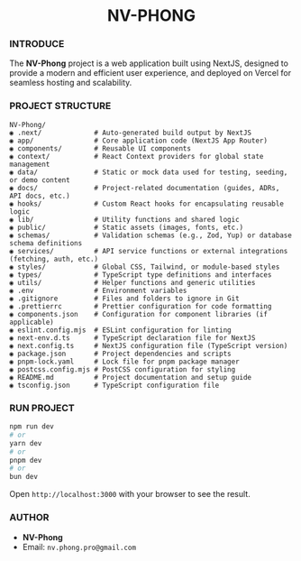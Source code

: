 <h1 align="center">NV-PHONG</h1>

### INTRODUCE

The **NV-Phong** project is a web application built using NextJS, designed to provide a modern and efficient user experience, and deployed on Vercel for seamless hosting and scalability.

### PROJECT STRUCTURE

```
NV-Phong/
◉ .next/             # Auto-generated build output by NextJS
◉ app/               # Core application code (NextJS App Router)
◉ components/        # Reusable UI components
◉ context/           # React Context providers for global state management
◉ data/              # Static or mock data used for testing, seeding, or demo content
◉ docs/              # Project-related documentation (guides, ADRs, API docs, etc.)
◉ hooks/             # Custom React hooks for encapsulating reusable logic
◉ lib/               # Utility functions and shared logic
◉ public/            # Static assets (images, fonts, etc.)
◉ schemas/           # Validation schemas (e.g., Zod, Yup) or database schema definitions
◉ services/          # API service functions or external integrations (fetching, auth, etc.)
◉ styles/            # Global CSS, Tailwind, or module-based styles
◉ types/             # TypeScript type definitions and interfaces
◉ utils/             # Helper functions and generic utilities
◉ .env               # Environment variables
◉ .gitignore         # Files and folders to ignore in Git
◉ .prettierrc        # Prettier configuration for code formatting
◉ components.json    # Configuration for component libraries (if applicable)
◉ eslint.config.mjs  # ESLint configuration for linting
◉ next-env.d.ts      # TypeScript declaration file for NextJS
◉ next.config.ts     # NextJS configuration file (TypeScript version)
◉ package.json       # Project dependencies and scripts
◉ pnpm-lock.yaml     # Lock file for pnpm package manager
◉ postcss.config.mjs # PostCSS configuration for styling
◉ README.md          # Project documentation and setup guide
◉ tsconfig.json      # TypeScript configuration file
```

### RUN PROJECT

```sh
npm run dev
# or
yarn dev
# or
pnpm dev
# or
bun dev
```

Open `http://localhost:3000` with your browser to see the result.

### AUTHOR

-  **NV-Phong**
-  Email: `nv.phong.pro@gmail.com`